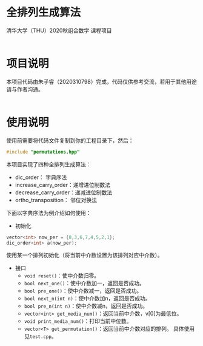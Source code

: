 # 全排列生成算法  

清华大学（THU）2020秋组合数学 课程项目  
<br/> 

# 项目说明  

本项目代码由朱子睿（2020310798）完成，代码仅供参考交流，若用于其他用途请与作者沟通。  
<br/> 

# 使用说明

使用前需要将代码文件复制到你的工程目录下，然后：
```c++
#include "permutations.hpp"
```  

本项目实现了四种全排列生成算法： 
* dic_order： 字典序法
* increase_carry_order：递增进位制数法
* decrease_carry_order：递减进位制数法
* ortho_transposition： 邻位对换法

下面以字典序法为例介绍如何使用：
* 初始化
```c++
vector<int> now_per = {8,3,6,7,4,5,2,1};
dic_order<int> a(now_per);
```
使用某一个排列初始化（将当前中介数设置为该排列对应中介数）。

* 接口
    * `void reset()`：使中介数归零。
    * `bool next_one()`：使中介数加一，返回是否成功。
    * `bool pre_one()`：使中介数减一，返回是否成功。
    * `bool next_n(int n)`：使中介数加n，返回是否成功。
    * `bool pre_n(int n)`：使中介数减n，返回是否成功。
    * `vector<int> get_media_num()`：返回当前中介数，v[0]为最低位。
    * `void print_media_num()`：打印当前中位数。
    * `vector<T> get_permutation()`：返回当前中介数对应的排列。
具体使用见`test.cpp`。